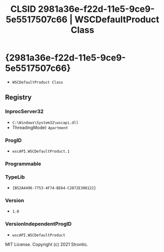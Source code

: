 ﻿---
title: "CLSID 2981a36e-f22d-11e5-9ce9-5e5517507c66 | WSCDefaultProduct Class"
excerpt: What is COM-Object CLSID 2981a36e-f22d-11e5-9ce9-5e5517507c66?
---

# {2981a36e-f22d-11e5-9ce9-5e5517507c66}

* `WSCDefaultProduct Class`

## Registry


### InprocServer32

* `C:\Windows\System32\wscapi.dll`
* ThreadingModel: `Apartment`

### ProgID

* `wscAPI.WSCDefaultProduct.1`

### Programmable


### TypeLib

* `{B52A4496-7753-4F74-BE64-C2072E308122}`

### Version

* `1.0`

### VersionIndependentProgID

* `wscAPI.WSCDefaultProduct`

MIT License. Copyright (c) 2021 Strontic.


